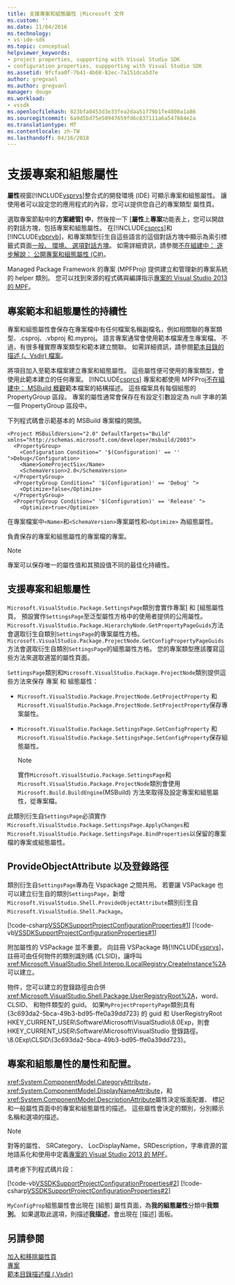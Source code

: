 ```yaml
---
title: 支援專案和組態屬性 |Microsoft 文件
ms.custom: ''
ms.date: 11/04/2016
ms.technology:
- vs-ide-sdk
ms.topic: conceptual
helpviewer_keywords:
- project properties, supporting with Visual Studio SDK
- configuration properties, suppporting with Visual Studio SDK
ms.assetid: 9fcfaa0f-7b41-4b68-82ec-7a151dca5d7e
author: gregvanl
ms.author: gregvanl
manager: douge
ms.workload:
- vssdk
ms.openlocfilehash: 823bfa0453d3e33fea2daa51779b1fe4800a1a86
ms.sourcegitcommit: 6a9d5bd75e50947659fd6c837111a6a547884e2a
ms.translationtype: MT
ms.contentlocale: zh-TW
ms.lasthandoff: 04/16/2018
---
```

# <a name="support-for-project-and-configuration-properties"></a>支援專案和組態屬性
**屬性**視窗[!INCLUDE[vsprvs](../../code-quality/includes/vsprvs_md.md)]整合式的開發環境 (IDE) 可顯示專案和組態屬性。 讓使用者可以設定您的應用程式的內容，您可以提供您自己的專案類型 屬性頁。  
  
 選取專案節點中的**方案總管] 中**，然後按一下 [**屬性**上**專案**功能表上，您可以開啟的對話方塊，包括專案和組態屬性。 在[!INCLUDE[csprcs](../../data-tools/includes/csprcs_md.md)]和[!INCLUDE[vbprvb](../../code-quality/includes/vbprvb_md.md)]，和專案類型衍生自這些語言的這個對話方塊中顯示為索引標籤式頁面[一般、 環境、 選項對話方塊](../../ide/reference/general-environment-options-dialog-box.md)。 如需詳細資訊，請參閱[不在組建中： 逐步解說： 公開專案和組態屬性 (C#)](http://msdn.microsoft.com/en-us/d850d63b-25e2-4505-9f3d-eb038d7c1d0e)。  
  
 Managed Package Framework 的專案 (MPFProj) 提供建立和管理新的專案系統的 helper 類別。 您可以找到來源的程式碼與編譯指示[專案的 Visual Studio 2013 的 MPF](http://mpfproj12.codeplex.com/)。  
  
## <a name="persistence-of-project-and-configuration-properties"></a>專案範本和組態屬性的持續性  
 專案和組態屬性會保存在專案檔中有任何檔案名稱副檔名，例如相關聯的專案類型、.csproj、.vbproj 和.myproj。 語言專案通常會使用範本檔案產生專案檔。 不過，有很多種實際專案類型和範本建立關聯。 如需詳細資訊，請參閱[範本目錄的描述 (。Vsdir) 檔案](../../extensibility/internals/template-directory-description-dot-vsdir-files.md)。  
  
 將項目加入至範本檔案建立專案和組態屬性。 這些屬性便可使用的專案類型，會使用此範本建立的任何專案。 [!INCLUDE[csprcs](../../data-tools/includes/csprcs_md.md)] 專案和都使用 MPFProj[不在組建中： MSBuild 概觀](http://msdn.microsoft.com/en-us/b588fd73-a45b-4706-908f-cc131bccfbde)範本檔案的結構描述。 這些檔案具有每個組態的 PropertyGroup 區段。 專案的屬性通常會保存在有設定引數設定為 null 字串的第一個 PropertyGroup 區段中。  
  
 下列程式碼會示範基本的 MSBuild 專案檔的開頭。  
  
```  
<Project MSBuildVersion="2.0" DefaultTargets="Build" xmlns="http://schemas.microsoft.com/developer/msbuild/2003">  
  <PropertyGroup>  
    <Configuration Condition=" '$(Configuration)' == '' ">Debug</Configuration>  
    <Name>SomeProjectSix</Name>  
    <SchemaVersion>2.0</SchemaVersion>  
  </PropertyGroup>  
  <PropertyGroup Condition=" '$(Configuration)' == 'Debug' ">  
    <Optimize>false</Optimize>  
  </PropertyGroup>  
  <PropertyGroup Condition=" '$(Configuration)' == 'Release' ">  
    <Optimize>true</Optimize>  
```  
  
 在專案檔案中`<Name>`和`<SchemaVersion>`專案屬性和`<Optimize>` 為組態屬性。  
  
 負責保存的專案和組態屬性的專案檔的專案。  
  
> [!NOTE]
>  專案可以保存唯一的屬性值和其預設值不同的最佳化持續性。  
  
## <a name="support-for-project-and-configuration-properties"></a>支援專案和組態屬性  
 `Microsoft.VisualStudio.Package.SettingsPage`類別會實作專案] 和 [組態屬性頁。 預設實作`SettingsPage`至泛型屬性方格中的使用者提供的公用屬性。 `Microsoft.VisualStudio.Package.HierarchyNode.GetPropertyPageGuids`方法會選取衍生自類別`SettingsPage`的專案屬性方格。 `Microsoft.VisualStudio.Package.ProjectNode.GetConfigPropertyPageGuids`方法會選取衍生自類別`SettingsPage`的組態屬性方格。 您的專案類型應該覆寫這些方法來選取適當的屬性頁面。  
  
 `SettingsPage`類別和`Microsoft.VisualStudio.Package.ProjectNode`類別提供這些方法來保存 專案 和 組態屬性：  
  
-   `Microsoft.VisualStudio.Package.ProjectNode.GetProjectProperty` 和`Microsoft.VisualStudio.Package.ProjectNode.SetProjectProperty`保存專案屬性。  
  
-   `Microsoft.VisualStudio.Package.SettingsPage.GetConfigProperty` 和`Microsoft.VisualStudio.Package.SettingsPage.SetConfigProperty`保存組態屬性。  
  
    > [!NOTE]
    >  實作`Microsoft.VisualStudio.Package.SettingsPage`和`Microsoft.VisualStudio.Package.ProjectNode`類別會使用`Microsoft.Build.BuildEngine`(MSBuild) 方法來取得及設定專案和組態屬性，從專案檔。  
  
 此類別衍生自`SettingsPage`必須實作`Microsoft.VisualStudio.Package.SettingsPage.ApplyChanges`和`Microsoft.VisualStudio.Package.SettingsPage.BindProperties`以保留的專案檔的專案或組態屬性。  
  
## <a name="provideobjectattribute-and-registry-path"></a>ProvideObjectAttribute 以及登錄路徑  
 類別衍生自`SettingsPage`專為在 Vspackage 之間共用。 若要讓 VSPackage 也可以建立衍生自的類別`SettingsPage`，新增`Microsoft.VisualStudio.Shell.ProvideObjectAttribute`類別衍生自`Microsoft.VisualStudio.Shell.Package`。  
  
 [!code-csharp[VSSDKSupportProjectConfigurationProperties#1](../../extensibility/internals/codesnippet/CSharp/support-for-project-and-configuration-properties_1.cs)]
 [!code-vb[VSSDKSupportProjectConfigurationProperties#1](../../extensibility/internals/codesnippet/VisualBasic/support-for-project-and-configuration-properties_1.vb)]  
  
 附加屬性的 VSPackage 並不重要。 向註冊 VSPackage 時[!INCLUDE[vsprvs](../../code-quality/includes/vsprvs_md.md)]，註冊可由任何物件的類別識別碼 (CLSID)，讓呼叫<xref:Microsoft.VisualStudio.Shell.Interop.ILocalRegistry.CreateInstance%2A>可以建立。  
  
 物件，您可以建立的登錄路徑由合併<xref:Microsoft.VisualStudio.Shell.Package.UserRegistryRoot%2A>，word、 CLSID、 和物件類型的 guid。 如果`MyProjectPropertyPage`類別具有 {3c693da2-5bca-49b3-bd95-ffe0a39dd723} 的 guid 和 UserRegistryRoot HKEY_CURRENT_USER\Software\Microsoft\VisualStudio\8.0Exp，則會 HKEY_CURRENT_USER\Software\Microsoft\VisualStudio 登錄路徑。\8.0Exp\CLSID\\{3c693da2-5bca-49b3-bd95-ffe0a39dd723}。  
  
## <a name="project-and-configuration-property-attributes-and-layout"></a>專案和組態屬性的屬性和配置。  
 <xref:System.ComponentModel.CategoryAttribute>， <xref:System.ComponentModel.DisplayNameAttribute>，和<xref:System.ComponentModel.DescriptionAttribute>屬性決定版面配置、 標記和一般屬性頁面中的專案和組態屬性的描述。 這些屬性會決定的類別，分別顯示名稱和選項的描述。  
  
> [!NOTE]
>  對等的屬性、 SRCategory、 LocDisplayName，SRDescription，字串資源的當地語系化和使用中定義[專案的 Visual Studio 2013 的 MPF](http://mpfproj12.codeplex.com/)。  
  
 請考慮下列程式碼片段：  
  
 [!code-vb[VSSDKSupportProjectConfigurationProperties#2](../../extensibility/internals/codesnippet/VisualBasic/support-for-project-and-configuration-properties_2.vb)]
 [!code-csharp[VSSDKSupportProjectConfigurationProperties#2](../../extensibility/internals/codesnippet/CSharp/support-for-project-and-configuration-properties_2.cs)]  
  
 `MyConfigProp`組態屬性會出現在 [組態] 屬性頁面，為**我的組態屬性**分類中**我類別**。 如果選取此選項，則描述**我描述**，會出現在 [描述] 面板。  
  
## <a name="see-also"></a>另請參閱  
 [加入和移除屬性頁](../../extensibility/adding-and-removing-property-pages.md)   
 [專案](../../extensibility/internals/projects.md)   
 [範本目錄描述檔 (.Vsdir)](../../extensibility/internals/template-directory-description-dot-vsdir-files.md)
